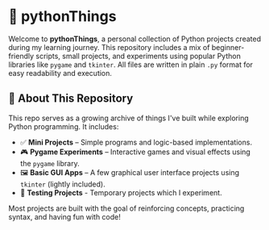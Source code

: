 # 🐍 pythonThings

Welcome to **pythonThings**, a personal collection of Python projects created during my learning journey. This repository includes a mix of beginner-friendly scripts, small projects, and experiments using popular Python libraries like `pygame` and `tkinter`. All files are written in plain `.py` format for easy readability and execution.

## 📂 About This Repository

This repo serves as a growing archive of things I've built while exploring Python programming. It includes:

- ✅ **Mini Projects** – Simple programs and logic-based implementations.
- 🎮 **Pygame Experiments** – Interactive games and visual effects using the `pygame` library.
- 🖼️ **Basic GUI Apps** – A few graphical user interface projects using `tkinter` (lightly included).
- 🧪 **Testing Projects** - Temporary projects which I experiment.

Most projects are built with the goal of reinforcing concepts, practicing syntax, and having fun with code!